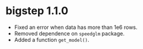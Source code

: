 # bigstep 1.1.0

* Fixed an error when data has more than 1e6 rows.
* Removed dependence on `speedglm` package.
* Added a function `get_model()`.
